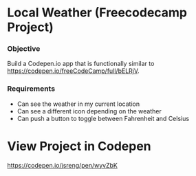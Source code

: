 # Local Weather (Freecodecamp Project)

### Objective
Build a Codepen.io app that is functionally similar to https://codepen.io/freeCodeCamp/full/bELRjV.

### Requirements
- Can see the weather in my current location
- Can see a different icon depending on the weather
- Can push a button to toggle between Fahrenheit and Celsius

# View Project in Codepen
https://codepen.io/jsreng/pen/wyvZbK
